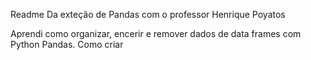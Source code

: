 Readme Da exteção de Pandas com o professor Henrique Poyatos

Aprendi como organizar, encerir e remover dados de data frames com Python Pandas. Como criar 
  
